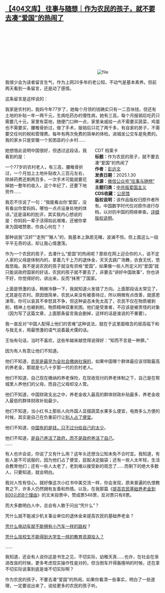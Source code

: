 <!--1738229771000-->
[【404文库】 往事与随想｜作为农民的孩子，就不要去凑“爱国”的热闹了](https://chinadigitaltimes.net/chinese/715467.html)
------

<p><img decoding="async" src="data:image/svg+xml,%3Csvg%20xmlns='http://www.w3.org/2000/svg'%20viewBox='0%200%200%200'%3E%3C/svg%3E" alt="file" data-lazy-src="https://chinadigitaltimes.net/chinese/files/2025/01/image-1738229259879.png"><noscript><img decoding="async" src="https://chinadigitaltimes.net/chinese/files/2025/01/image-1738229259879.png" alt="file"></noscript></p><p>我很少会为读者留言生气，作为上网20多年的老公知，不动气是基本素养。但前两天看到一条留言，还是动了感情。</p><p>这条留言是这样说的：</p><p>我家是农村的，我妈今年77岁了，她每个月领的钱确实只有一二百块钱，但还有土地的补贴一年一两千元，生病吃药办的慢性病，她有三高，每个月报销后吃药只需要几十元，家里有菜地，随便门口种一点，家里亲戚给一点不需要买蔬菜，鸡蛋也不需要买，腰椎骨折过，做了手术，报销后只花了两千多，有自家的房子，不需要交任何的税和管理费。每年有两次免费的简单的体检。进城坐公交车是免费的。我的家乡只是安徽一个贫困县的小乡村……</p><div style="width:42%;float:right;padding-left:20px;"><div class="su-spoiler su-spoiler-style-fancy su-spoiler-icon-chevron-circle" data-scroll-offset="0" data-anchor-in-url="no"><div class="su-spoiler-title" tabindex="0" role="button"><span class="su-spoiler-icon"></span>CDT 档案卡</div><div class="su-spoiler-content su-u-clearfix su-u-trim"><strong>标题：</strong>作为农民的孩子，就不要去凑“爱国”的热闹了<br><strong>作者：</strong><a href="https://chinadigitaltimes.net/space/往事与随想" target="_blank">彭远文</a><br><strong>发表日期：</strong>2025.1.30<br><strong>来源：</strong><a href="https://mp.weixin.qq.com/s/dHyQfi03shrjDPyEd0O3ig" target="_blank">微信公众号“往事与随想”</a><br><strong>主题归类：</strong><a href="https://chinadigitaltimes.net/space/中共版爱国主义" target="_blank">中共版爱国主义</a><br><strong>CDS收藏：</strong><a href="https://chinadigitaltimes.net/space/%E5%85%AC%E6%B0%91%E9%A6%86" target="_blank" rel="noopener">公民馆</a><br><strong>版权说明：</strong>该作品版权归原作者所有。中国数字时代仅对原作进行存档，以对抗中国的网络审查。<a href="https://chinadigitaltimes.net/chinese/copyright">详细版权说明</a>。</div></div></div><p>她想借此说明中国很好，但透过这段话，我看到的是：</p><p>一个77岁的农村老人，有三高，腰椎骨折过，一个月加上土地补贴收入三百元左右，除掉药费还剩两百多，一次手术可能就要花掉她一整年的收入，这个年纪了，还要下地劳作……  </p><p>我忍不住说了一句：“我能看出你‘爱国’，没有看出你爱妈妈，哪怕一点点设身处地的体谅。”这是温和的批评，其实我内心想说的是：你妈妈一辈子活得如此艰难，还被你拿来为国唱赞歌，你良心何在？！  </p><p>那种说我“汉奸”“走狗”“殖人”的，我基本上孰若无睹，波澜不惊。但上面这么一段平平无奇的话，却让我心情激荡。</p><p>作为一个农民的孩子，去凑什么“爱国”的热闹呢？那些在网上迎合你的人，说不定人家的父母是体制内的，拿着几千上万的退休金，天天去跳广场舞，衣食无忧，悠哉悠哉。我不是说农民的孩子就没有资格“爱国”，如果像一些人所定义的“爱国”就只能说政府国家的好话，农民的孩子就不要去了，非要去“讲好中国故事”，你也讲不好，你觉得好的，讲出来，反而“抹黑“了国家。</p><p>上面是愤激的话，稍微冷静一下，我就知道火发错了方向。上面那段话太常见了，尤其是在农村。原因很简单，农民从来没有被善待过，所以稍微有点改善，就感恩涕零。你可以哀其不幸怒其不争，但这种姿态未免太高了，农民不仅在物质被剥削，精神上也被剥削，物质精神双重贫困。他们是受害者，不应该是被责怪的对象（因为写了这篇文章，上面那条留言我会删掉，这样的话是谁说的不重要）。</p><p>我一直反对“中国人配得上他们的苦难”这种说法，就在于这里面暗含的居高临下和与我无关，用最愤激的语气说着最犬儒的话。</p><p>王怡有句话，当时不喜欢，这些年越来越觉得说得好：“知而不言是一种罪。”</p><p>因为有人有意让他们不知道。</p><p>他们不知道，<a href="https://mp.weixin.qq.com/s?__biz=MzI1NzEwOTI3OQ==&amp;mid=2648484337&amp;idx=1&amp;sn=406854e845498e34d39577ebccef1fd5&amp;scene=21#wechat_redirect">农民是最早为全社会缴纳社保的</a>，如果中国哪个群体最应该领取最高的养老金，那就是七八十岁那一代的农村老人。</p><p>他们不知道，自己现在缴纳的养老保险，在现收现付的养老体制之下，自己是在帮城里人养他们的父母，而自己父母却没人管。</p><p>他们不知道，中国财政支出之中，养老金收入最高的群体财政补贴最多，养老金收入最低的群体财政补贴最少。</p><p>他们不知道，当小红书上那些人向外国人显摆蔬菜水果多么便宜，电商多么方便的时候，其实是自己在负重前行让<a href="https://mp.weixin.qq.com/s?__biz=MzI1NzEwOTI3OQ==&amp;mid=2648484032&amp;idx=1&amp;sn=d46eefcbe00314fbbd45d7dc1446766b&amp;scene=21#wechat_redirect">别人占了便宜</a>。</p><p>他们不知道，<a href="https://mp.weixin.qq.com/s?__biz=MzI1NzEwOTI3OQ==&amp;mid=2648484334&amp;idx=1&amp;sn=856754beb687ad65ef6d14bcdf71ffac&amp;scene=21#wechat_redirect">中国有的是钱，只不过分给自己的太少</a>。</p><p>他们不知道，<a href="https://mp.weixin.qq.com/s?__biz=MzI1NzEwOTI3OQ==&amp;mid=2648484344&amp;idx=1&amp;sn=9dbe41fd5047e9ba18ff74e34dadd934&amp;scene=21#wechat_redirect">是自己养活了政府，而不是政府养活了自己</a>。<br>……</p><p>有人也许会说，你说了又有什么用？这年头还想当公知未免不合时宜。我知道，有些人是不可说服的，因为他们占了便宜，屁股决定脑袋；还有一些人太年轻，生活会教育他们；还有一些人太老了，老到难以接受新的观念了……而剩下的绝大多数人，只要知道，就会明白。</p><p>我对人性有信心。就好像这次小红书中美交流一样，你会发现，原来普遍的仇恨教育之下，许多人仍然拥有友善和热情。以及，在我那篇《<a href="https://mp.weixin.qq.com/s?__biz=MzI1NzEwOTI3OQ==&amp;mid=2648484337&amp;idx=1&amp;sn=406854e845498e34d39577ebccef1fd5&amp;scene=21#wechat_redirect">提高农民基础养老金到800元的8个理由</a>》的文末投票中，赞成票548票，反对票只有8票。</p><p>而大多数明白人中，总会有人敢于问出“凭什么”？  </p><p>凭什么就不能减少机关事业单位的退休金来提高农民的基础养老金？  </p><p><a href="https://mp.weixin.qq.com/s?__biz=MzI1NzEwOTI3OQ==&amp;mid=2648484216&amp;idx=1&amp;sn=34e0b22c53b286215f9ee76d82ddb715&amp;scene=21#wechat_redirect">凭什么电动车就不能拥有小汽车一样的路权</a>？</p><p><a href="https://mp.weixin.qq.com/s?__biz=MzI1NzEwOTI3OQ==&amp;mid=2648484020&amp;idx=1&amp;sn=32de29b7db7b38223431a33a35107abc&amp;scene=21#wechat_redirect">凭什么技校生不能得到大学生一样的教育资源投入？</a></p><p>……  </p><p>我知道，还会有人说你这是书生之见，不切实际，幼稚天真……也许，在社会在渐进改良的时候，更多考虑现实操作性是对的，但当倒车开得轰隆响的时候，还在拿不切实际说事到底是谁不切实际啊？  </p><p>作为农民的孩子，不要去凑“爱国”的热闹，如果你看清一些事实，明白了一些道理，一定要说出来了，说给更多的农民的孩子听。</p><div class="addtoany_share_save_container addtoany_content addtoany_content_bottom"><div class="a2a_kit a2a_kit_size_32 addtoany_list" data-a2a-url="https://chinadigitaltimes.net/chinese/715467.html" data-a2a-title="【404文库】 往事与随想｜作为农民的孩子，就不要去凑“爱国”的热闹了"><a class="a2a_button_facebook" href="https://www.addtoany.com/add_to/facebook?linkurl=https%3A%2F%2Fchinadigitaltimes.net%2Fchinese%2F715467.html&amp;linkname=%E3%80%90404%E6%96%87%E5%BA%93%E3%80%91%20%E5%BE%80%E4%BA%8B%E4%B8%8E%E9%9A%8F%E6%83%B3%EF%BD%9C%E4%BD%9C%E4%B8%BA%E5%86%9C%E6%B0%91%E7%9A%84%E5%AD%A9%E5%AD%90%EF%BC%8C%E5%B0%B1%E4%B8%8D%E8%A6%81%E5%8E%BB%E5%87%91%E2%80%9C%E7%88%B1%E5%9B%BD%E2%80%9D%E7%9A%84%E7%83%AD%E9%97%B9%E4%BA%86" title="Facebook" rel="nofollow noopener" target="_blank"></a><a class="a2a_button_twitter" href="https://www.addtoany.com/add_to/twitter?linkurl=https%3A%2F%2Fchinadigitaltimes.net%2Fchinese%2F715467.html&amp;linkname=%E3%80%90404%E6%96%87%E5%BA%93%E3%80%91%20%E5%BE%80%E4%BA%8B%E4%B8%8E%E9%9A%8F%E6%83%B3%EF%BD%9C%E4%BD%9C%E4%B8%BA%E5%86%9C%E6%B0%91%E7%9A%84%E5%AD%A9%E5%AD%90%EF%BC%8C%E5%B0%B1%E4%B8%8D%E8%A6%81%E5%8E%BB%E5%87%91%E2%80%9C%E7%88%B1%E5%9B%BD%E2%80%9D%E7%9A%84%E7%83%AD%E9%97%B9%E4%BA%86" title="Twitter" rel="nofollow noopener" target="_blank"></a><a class="a2a_button_telegram" href="https://www.addtoany.com/add_to/telegram?linkurl=https%3A%2F%2Fchinadigitaltimes.net%2Fchinese%2F715467.html&amp;linkname=%E3%80%90404%E6%96%87%E5%BA%93%E3%80%91%20%E5%BE%80%E4%BA%8B%E4%B8%8E%E9%9A%8F%E6%83%B3%EF%BD%9C%E4%BD%9C%E4%B8%BA%E5%86%9C%E6%B0%91%E7%9A%84%E5%AD%A9%E5%AD%90%EF%BC%8C%E5%B0%B1%E4%B8%8D%E8%A6%81%E5%8E%BB%E5%87%91%E2%80%9C%E7%88%B1%E5%9B%BD%E2%80%9D%E7%9A%84%E7%83%AD%E9%97%B9%E4%BA%86" title="Telegram" rel="nofollow noopener" target="_blank"></a><a class="a2a_button_reddit" href="https://www.addtoany.com/add_to/reddit?linkurl=https%3A%2F%2Fchinadigitaltimes.net%2Fchinese%2F715467.html&amp;linkname=%E3%80%90404%E6%96%87%E5%BA%93%E3%80%91%20%E5%BE%80%E4%BA%8B%E4%B8%8E%E9%9A%8F%E6%83%B3%EF%BD%9C%E4%BD%9C%E4%B8%BA%E5%86%9C%E6%B0%91%E7%9A%84%E5%AD%A9%E5%AD%90%EF%BC%8C%E5%B0%B1%E4%B8%8D%E8%A6%81%E5%8E%BB%E5%87%91%E2%80%9C%E7%88%B1%E5%9B%BD%E2%80%9D%E7%9A%84%E7%83%AD%E9%97%B9%E4%BA%86" title="Reddit" rel="nofollow noopener" target="_blank"></a><a class="a2a_button_whatsapp" href="https://www.addtoany.com/add_to/whatsapp?linkurl=https%3A%2F%2Fchinadigitaltimes.net%2Fchinese%2F715467.html&amp;linkname=%E3%80%90404%E6%96%87%E5%BA%93%E3%80%91%20%E5%BE%80%E4%BA%8B%E4%B8%8E%E9%9A%8F%E6%83%B3%EF%BD%9C%E4%BD%9C%E4%B8%BA%E5%86%9C%E6%B0%91%E7%9A%84%E5%AD%A9%E5%AD%90%EF%BC%8C%E5%B0%B1%E4%B8%8D%E8%A6%81%E5%8E%BB%E5%87%91%E2%80%9C%E7%88%B1%E5%9B%BD%E2%80%9D%E7%9A%84%E7%83%AD%E9%97%B9%E4%BA%86" title="WhatsApp" rel="nofollow noopener" target="_blank"></a><a class="a2a_button_email" href="https://www.addtoany.com/add_to/email?linkurl=https%3A%2F%2Fchinadigitaltimes.net%2Fchinese%2F715467.html&amp;linkname=%E3%80%90404%E6%96%87%E5%BA%93%E3%80%91%20%E5%BE%80%E4%BA%8B%E4%B8%8E%E9%9A%8F%E6%83%B3%EF%BD%9C%E4%BD%9C%E4%B8%BA%E5%86%9C%E6%B0%91%E7%9A%84%E5%AD%A9%E5%AD%90%EF%BC%8C%E5%B0%B1%E4%B8%8D%E8%A6%81%E5%8E%BB%E5%87%91%E2%80%9C%E7%88%B1%E5%9B%BD%E2%80%9D%E7%9A%84%E7%83%AD%E9%97%B9%E4%BA%86" title="Email" rel="nofollow noopener" target="_blank"></a><a class="a2a_button_copy_link" href="https://www.addtoany.com/add_to/copy_link?linkurl=https%3A%2F%2Fchinadigitaltimes.net%2Fchinese%2F715467.html&amp;linkname=%E3%80%90404%E6%96%87%E5%BA%93%E3%80%91%20%E5%BE%80%E4%BA%8B%E4%B8%8E%E9%9A%8F%E6%83%B3%EF%BD%9C%E4%BD%9C%E4%B8%BA%E5%86%9C%E6%B0%91%E7%9A%84%E5%AD%A9%E5%AD%90%EF%BC%8C%E5%B0%B1%E4%B8%8D%E8%A6%81%E5%8E%BB%E5%87%91%E2%80%9C%E7%88%B1%E5%9B%BD%E2%80%9D%E7%9A%84%E7%83%AD%E9%97%B9%E4%BA%86" title="Copy Link" rel="nofollow noopener" target="_blank"></a><a class="a2a_dd addtoany_share_save addtoany_share" href="https://www.addtoany.com/share"></a></div></div>
